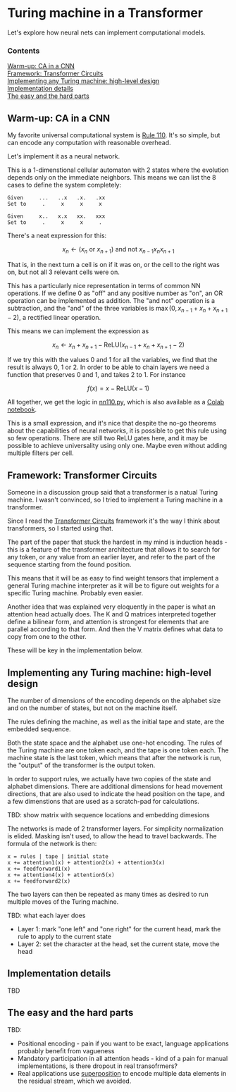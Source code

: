 # Turing machine in a Transformer

Let's explore how neural nets can implement computational models.

### Contents
[Warm-up: CA in a CNN](#warm-up-ca-in-a-cnn)<br/>
[Framework: Transformer Circuits](#framework-transformer-circuits)<br/>
[Implementing any Turing machine: high-level design](#implementing-any-turing-machine-high-level-design)<br/>
[Implementation details](#implementation-details)<br/>
[The easy and the hard parts](#the-easy-and-the-hard-parts)

## Warm-up: CA in a CNN

My favorite universal computational system is
[Rule 110](https://en.wikipedia.org/wiki/Rule_110).
It's so simple, but can encode any computation with reasonable overhead.

Let's implement it as a neural network.

This is a 1-dimenstional cellular automaton with 2 states where the evolution
depends only on the immediate neighbors. This means we can list the 8 cases
to define the system completely:

    Given     ...   ..x   .x.   .xx
    Set to     .     x     x     x

    Given     x..   x.x   xx.   xxx
    Set to     .     x     x     .

There's a neat expression for this:

$$ x_{n} \leftarrow (x_{n} \text{ or } x_{n+1}) \text{ and not } x_{n-1} x_{n} x_{n+1} $$

That is, in the next turn a cell is on if it was on, or the cell to the right
was on, but not all 3 relevant cells were on.

This has a particularly nice representation in terms of common NN operations.
If we define 0 as "off" and any positive number as "on", an OR operation can
be implemented as addition. The "and not" operation is a subtraction, and
the "and" of the three variables is $\max(0, x_{n-1} + x_{n} + x_{n+1} - 2)$, a
rectified linear operation.

This means we can implement the expression as

$$ x_{n} \leftarrow x_{n} + x_{n+1} - \text{ReLU}(x_{n-1} + x_{n} + x_{n+1} - 2) $$

If we try this with the values 0 and 1 for all the variables, we find that
the result is always 0, 1 or 2. In order to be able to chain layers we need
a function that preserves 0 and 1, and takes 2 to 1. For instance

$$ f(x) = x - \text{ReLU}(x - 1) $$

All together, we get the logic in [nn110.py](nn110.py), which is also available
as a [Colab notebook](https://colab.research.google.com/drive/1RqB2T5sJD_8RGIkJTHL3AY0-D04WNH21).

This is a small expression, and it's nice that despite the no-go theorems
about the capabilities of neural networks, it is possible to get this rule
using so few operations. There are still two ReLU gates here, and it may be
possible to achieve universality using only one. Maybe even without adding
multiple filters per cell.

## Framework: Transformer Circuits

Someone in a discussion group said that a transformer is a natual Turing
machine. I wasn't convinced, so I tried to implement a Turing machine in
a transformer.

Since I read the
[Transformer Circuits](https://transformer-circuits.pub/2021/framework/)
framework it's the way I think about transformers, so I started using that.

The part of the paper that stuck the hardest in my mind is induction heads -
this is a feature of the transformer architecture that allows it to search
for any token, or any value from an earlier layer, and refer to the part of
the sequence starting from the found position.

This means that it will be as easy to find weight tensors that implement a
general Turing machine interpreter as it will be to figure out weights for
a specific Turing machine. Probably even easier.

Another idea that was explained very eloquently in the paper is what an
attention head actually does. The K and Q matrices interpreted together
define a bilinear form, and attention is strongest for elements that are
parallel according to that form. And then the V matrix defines what data
to copy from one to the other.

These will be key in the implementation below.

## Implementing any Turing machine: high-level design

The number of dimensions of the encoding depends on the alphabet size and
on the number of states, but not on the machine itself.

The rules defining the machine, as well as the initial tape and state,
are the embedded sequence.

Both the state space and the alphabet use one-hot encoding. The rules
of the Turing machine are one token each, and the tape is one token each.
The machine state is the last token, which means that after the network
is run, the "output" of the transformer is the output token.

In order to support rules, we actually have two copies of the state and
alphabet dimensions. There are additional dimensions for head movement
directions, that are also used to indicate the head position on the tape,
and a few dimenstions that are used as a scratch-pad for calculations.

TBD: show matrix with sequence locations and embedding dimesions

The networks is made of 2 transformer layers. For simplicity normalization
is elided. Masking isn't used, to allow the head to travel backwards.
The formula of the network is then:

    x = rules | tape | initial state
    x += attention1(x) + attention2(x) + attention3(x)
    x += feedforward1(x)
    x += attention4(x) + attention5(x)
    x += feedforward2(x)

The two layers can then be repeated as many times as desired to run multiple
moves of the Turing machine.

TBD: what each layer does
* Layer 1: mark "one left" and "one right" for the current head, mark the rule
    to apply to the current state
* Layer 2: set the character at the head, set the current state, move the head

## Implementation details

TBD

## The easy and the hard parts

TBD:

* Positional encoding - pain if you want to be exact, language applications
    probably benefit from vagueness
* Mandatory participation in all attention heads - kind of a pain for manual
    implementations, is there dropout in real transofrmers?
* Real applications use
    [superposition](https://transformer-circuits.pub/2022/toy_model/index.html)
    to encode multiple data elements in the residual stream, which we avoided.
